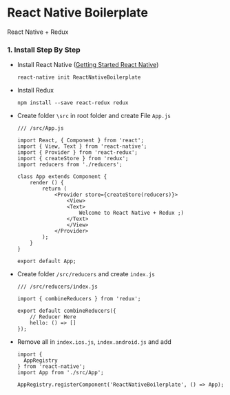 # React Native Boilerplate
React Native + Redux

### 1. Install Step By Step
	
- Install React Native ([Getting Started React Native](https://facebook.github.io/react-native/docs/getting-started.html))

	```
	react-native init ReactNativeBoilerplate
	```
- Install Redux
 	```
	npm install --save react-redux redux
	```
- Create folder `\src` in root folder and create File `App.js`

	```
	/// /src/App.js

	import React, { Component } from 'react';
	import { View, Text } from 'react-native';
	import { Provider } from 'react-redux';
	import { createStore } from 'redux';
	import reducers from './reducers';

	class App extends Component {
		render () {
		    return (
				<Provider store={createStore(reducers)}>
				    <View>
					<Text>
					    Welcome to React Native + Redux ;)
					</Text>
				    </View>
				</Provider>
			);
		}
	}

	export default App;
	```

- Create folder `/src/reducers` and create `index.js`
	```
	/// /src/reducers/index.js

	import { combineReducers } from 'redux';

	export default combineReducers({
		// Reducer Here
		hello: () => []
	});
   	```
- Remove all in `index.ios.js`, `index.android.js` and add
	```
	import {
	  AppRegistry
	} from 'react-native';
	import App from './src/App';

	AppRegistry.registerComponent('ReactNativeBoilerplate', () => App);

	```
